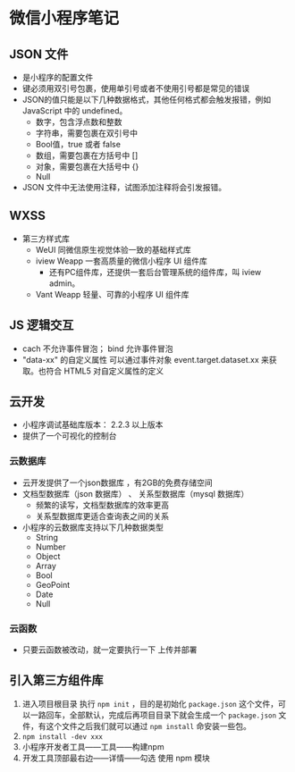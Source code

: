 # 微信小程序笔记

## JSON 文件
- 是小程序的配置文件
- 键必须用双引号包裹，使用单引号或者不使用引号都是常见的错误
- JSON的值只能是以下几种数据格式，其他任何格式都会触发报错，例如 JavaScript 中的 undefined。
    - 数字，包含浮点数和整数
    - 字符串，需要包裹在双引号中
    - Bool值，true 或者 false
    - 数组，需要包裹在方括号中 []
    - 对象，需要包裹在大括号中 {}
    - Null
- JSON 文件中无法使用注释，试图添加注释将会引发报错。

## WXSS
- 第三方样式库
    - WeUI 同微信原生视觉体验一致的基础样式库
    - iview Weapp 一套高质量的微信小程序 UI 组件库
        - 还有PC组件库，还提供一套后台管理系统的组件库，叫 iview admin。
    - Vant Weapp 轻量、可靠的小程序 UI 组件库

## JS 逻辑交互

- cach 不允许事件冒泡； bind 允许事件冒泡
- "data-xx" 的自定义属性 可以通过事件对象 event.target.dataset.xx 来获取。也符合 HTML5 对自定义属性的定义


## 云开发

- 小程序调试基础库版本： 2.2.3 以上版本 
- 提供了一个可视化的控制台

### 云数据库
- 云开发提供了一个json数据库 ，有2GB的免费存储空间
- 文档型数据库（json 数据库） 、 关系型数据库（mysql 数据库）
    - 频繁的读写，文档型数据库的效率更高
    - 关系型数据库更适合查询表之间的关系
- 小程序的云数据库支持以下几种数据类型
    - String
    - Number
    - Object
    - Array
    - Bool
    - GeoPoint
    - Date
    - Null 

### 云函数
- 只要云函数被改动，就一定要执行一下 上传并部署



## 引入第三方组件库
1. 进入项目根目录 执行 ``` npm init ``` ，目的是初始化 ``` package.json ``` 这个文件，可以一路回车，全部默认，完成后再项目目录下就会生成一个 ``` package.json ``` 文件，有这个文件之后我们就可以通过 ``` npm install ``` 命安装一些包。
2.  ``` npm install -dev xxx ``` 
3. 小程序开发者工具——工具——构建npm
4. 开发工具顶部最右边——详情——勾选 使用 npm 模块








